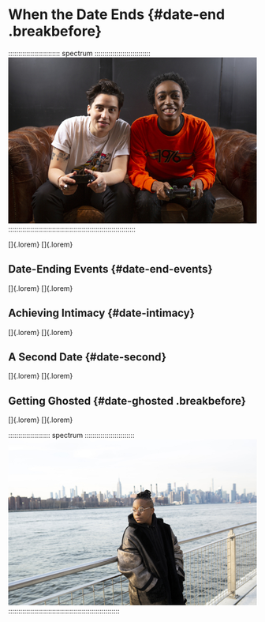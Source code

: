 # When the Date Ends {#date-end .breakbefore}

:::::::::::::::::::::::::: spectrum ::::::::::::::::::::::::::::
![Intimacy can mean different things to different couples.](art/spectrum/video-game.jpg)
::::::::::::::::::::::::::::::::::::::::::::::::::::::::::::::::

[]{.lorem}
[]{.lorem}

## Date-Ending Events {#date-end-events}

[]{.lorem}
[]{.lorem}

## Achieving Intimacy {#date-intimacy}

[]{.lorem}
[]{.lorem}

## A Second Date {#date-second}

[]{.lorem}
[]{.lorem}

## Getting Ghosted {#date-ghosted .breakbefore}

[]{.lorem}
[]{.lorem}

::::::::::::::::::::: spectrum :::::::::::::::::::::::::
![Getting ghosted is never fun, but sometimes it's for the best.](art/spectrum/distance.jpg)
::::::::::::::::::::::::::::::::::::::::::::::::::::::::
